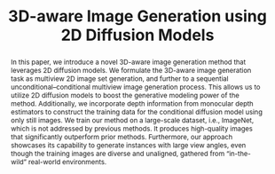 ---
order_id: ivid
title: "3D-aware Image Generation using 2D Diffusion Models"
authors: "<span class='me'>Jianfeng Xiang</span>, Jiaolong Yang, Binbin Huang, Xin Tong"
location: "arXiv 2023"
teaser: "/videos/ivid.mp4"
teaser_type: "video"
page_url: "https://jeffreyxiang.github.io/ivid/"
abstract: "In this paper, we introduce a novel 3D-aware image generation method that leverages 2D diffusion models. We formulate the 3D-aware image generation task as multiview 2D image set generation, and further to a sequential unconditional–conditional multiview image generation process. This allows us to utilize 2D diffusion models to boost the generative modeling power of the method. Additionally, we incorporate depth information from monocular depth estimators to construct the training data for the conditional diffusion model using only still images. We train our method on a large-scale dataset, i.e., ImageNet, which is not addressed by previous methods. It produces high-quality images that significantly outperform prior methods. Furthermore, our approach showcases its capability to generate instances with large view angles, even though the training images are diverse and unaligned, gathered from “in-the-wild” real-world environments."
---